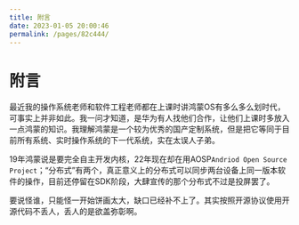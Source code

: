 ```yaml
---
title: 附言
date: 2023-01-05 20:00:46
permalink: /pages/82c444/
---
```

# 附言

最近我的操作系统老师和软件工程老师都在上课时讲鸿蒙OS有多么多么划时代，可事实上并非如此。我一问才知道，是华为有人找他们合作，让他们上课时多放入一点鸿蒙的知识。我理解鸿蒙是一个较为优秀的国产定制系统，但是把它等同于目前所有系统、实时操作系统的下一代系统，实在太误人子弟。

19年鸿蒙说是要完全自主开发内核，22年现在却在用AOSP`Andriod Open Source Project`；“分布式”有两个，真正意义上的分布式可以同步两台设备上同一版本软件的操作，目前还停留在SDK阶段，大肆宣传的那个分布式不过是投屏罢了。

要说怪谁，只能怪一开始饼画太大，缺口已经补不上了。其实按照开源协议使用开源代码不丢人，丢人的是欲盖弥彰啊。

